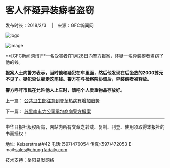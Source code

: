 # 客人怀疑异装癖者盗窃

发布时长：2018/2/3 　|　来源：GFC新闻网

![logo](image/logo1.jpg)

![image](image/gao0.gif)

**[GFC新闻网讯]**一名受害者在1月28日向警方报案，怀疑一名异装癖者盗窃了他的钱。

**报案人士向警方表示，当时他和疑犯在车里面，然后他发现在后坐放的2000苏元不见了。疑犯否认拿走这笔钱。警方在与检察院协调后，异装癖者被释放。**

**警方呼吁市民在允许他人上车时，请吧个人贵重物品存放好。**

上一篇： [公共卫生部注意到登革热病有增加趋势](info.asp?cid=56&id=19654)

下一篇： [苏里南电力公司承包商向警方报案](info.asp?cid=56&id=19652)

---

中华日报社版权所有，网站内所有文章之转载、复制、刊登、使用须取得本报社的书面授权！

地址: Keizerstraat#42 电话:(597)476054 传真:(597)472053 E-mail:sales@chungfadaily.com

技术支持：岳阳易发网络